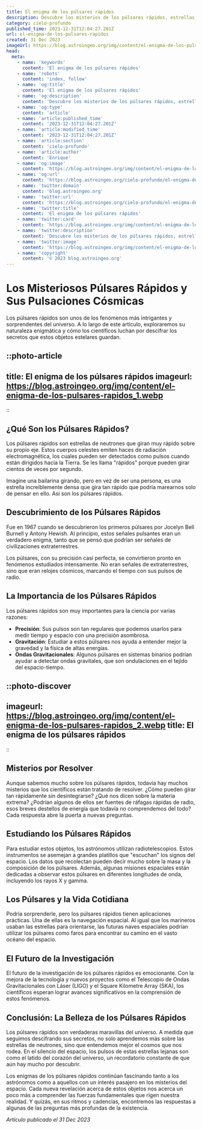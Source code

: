 ```yaml
---
title: El enigma de los púlsares rápidos
description: Descubre los misterios de los púlsares rápidos, estrellas de neutrones enigmáticas que desafían nuestro conocimiento astronómico con sus señales enigmáticas.
category: cielo-profundo
published_time: 2023-12-31T12:04:27.201Z
url: el-enigma-de-los-pulsares-rapidos
created: 31 Dec 2023
imageUrl: https://blog.astroingeo.org/img/content/el-enigma-de-los-pulsares-rapidos_1.webp
head:
  meta:
    - name: 'keywords'
      content: 'El enigma de los púlsares rápidos'
    - name: 'robots'
      content: 'index, follow'
    - name: 'og:title'
      content: 'El enigma de los púlsares rápidos'
    - name: 'og:description'
      content: 'Descubre los misterios de los púlsares rápidos, estrellas de neutrones enigmáticas que desafían nuestro conocimiento astronómico con sus señales enigmáticas.'
    - name: 'og:type'
      content: 'article'
    - name: 'article:published_time'
      content: '2023-12-31T12:04:27.201Z'
    - name: 'article:modified_time'
      content: '2023-12-31T12:04:27.201Z'
    - name: 'article:section'
      content: 'cielo-profundo'
    - name: 'article:author'
      content: 'Enrique'
    - name: 'og:image'
      content: 'https://blog.astroingeo.org/img/content/el-enigma-de-los-pulsares-rapidos_1.webp'
    - name: 'og:url'
      content: 'https://blog.astroingeo.org/cielo-profundo/el-enigma-de-los-pulsares-rapidos'
    - name: 'twitter:domain'
      content: 'blog.astroingeo.org'
    - name: 'twitter:url'
      content: 'https://blog.astroingeo.org/cielo-profundo/el-enigma-de-los-pulsares-rapidos'
    - name: 'twitter:title'
      content: 'El enigma de los púlsares rápidos'
    - name: 'twitter:card'
      content: 'https://blog.astroingeo.org/img/content/el-enigma-de-los-pulsares-rapidos_1.webp'
    - name: 'twitter:description'
      content: 'Descubre los misterios de los púlsares rápidos, estrellas de neutrones enigmáticas que desafían nuestro conocimiento astronómico con sus señales enigmáticas.'
    - name: 'twitter:image'
      content: 'https://blog.astroingeo.org/img/content/el-enigma-de-los-pulsares-rapidos_1.webp'
    - name: 'copyright'
      content: '© 2023 blog.astroingeo.org'
---
```

# Los Misteriosos Púlsares Rápidos y Sus Pulsaciones Cósmicas

Los púlsares rápidos son unos de los fenómenos más intrigantes y sorprendentes del universo. A lo largo de este artículo, exploraremos su naturaleza enigmática y cómo los científicos luchan por descifrar los secretos que estos objetos estelares guardan.

::photo-article
---
title: El enigma de los púlsares rápidos
imageurl: https://blog.astroingeo.org/img/content/el-enigma-de-los-pulsares-rapidos_1.webp
---
::

## ¿Qué Son los Púlsares Rápidos?

Los púlsares rápidos son estrellas de neutrones que giran muy rápido sobre su propio eje. Estos cuerpos celestes emiten haces de radiación electromagnética, los cuales pueden ser detectados como pulsos cuando están dirigidos hacia la Tierra. Se les llama "rápidos" porque pueden girar cientos de veces por segundo. 

Imagine una bailarina girando, pero en vez de ser una persona, es una estrella increíblemente densa que gira tan rápido que podría marearnos solo de pensar en ello. Así son los púlsares rápidos. 

## Descubrimiento de los Púlsares Rápidos

Fue en 1967 cuando se descubrieron los primeros púlsares por Jocelyn Bell Burnell y Antony Hewish. Al principio, estos señales pulsantes eran un verdadero enigma, tanto que se pensó que podrían ser señales de civilizaciones extraterrestres.

Los púlsares, con su precisión casi perfecta, se convirtieron pronto en fenómenos estudiados intensamente. No eran señales de extraterrestres, sino que eran relojes cósmicos, marcando el tiempo con sus pulsos de radio.

## La Importancia de los Púlsares Rápidos

Los púlsares rápidos son muy importantes para la ciencia por varias razones:

- **Precisión**: Sus pulsos son tan regulares que podemos usarlos para medir tiempo y espacio con una precisión asombrosa.
- **Gravitación**: Estudiar a estos púlsares nos ayuda a entender mejor la gravedad y la física de altas energías.
- **Ondas Gravitacionales**: Algunos púlsares en sistemas binarios podrían ayudar a detectar ondas gravitales, que son ondulaciones en el tejido del espacio-tiempo.


::photo-discover
---
imageurl: https://blog.astroingeo.org/img/content/el-enigma-de-los-pulsares-rapidos_2.webp
title: El enigma de los púlsares rápidos
---
::

## Misterios por Resolver

Aunque sabemos mucho sobre los púlsares rápidos, todavía hay muchos misterios que los científicos están tratando de resolver. ¿Cómo pueden girar tan rápidamente sin desintegrarse? ¿Qué nos dicen sobre la materia extrema? ¿Podrían algunos de ellos ser fuentes de ráfagas rápidas de radio, esos breves destellos de energía que todavía no comprendemos del todo? Cada respuesta abre la puerta a nuevas preguntas.

## Estudiando los Púlsares Rápidos

Para estudiar estos objetos, los astrónomos utilizan radiotelescopios. Estos instrumentos se asemejan a grandes platillos que "escuchan" los signos del espacio. Los datos que recolectan pueden decir mucho sobre la masa y la composición de los púlsares. Además, algunas misiones espaciales están dedicadas a observar estos púlsares en diferentes longitudes de onda, incluyendo los rayos X y gamma.

## Los Púlsares y la Vida Cotidiana

Podría sorprenderle, pero los púlsares rápidos tienen aplicaciones prácticas. Una de ellas es la navegación espacial. Al igual que los marineros usaban las estrellas para orientarse, las futuras naves espaciales podrían utilizar los púlsares como faros para encontrar su camino en el vasto océano del espacio.

## El Futuro de la Investigación

El futuro de la investigación de los púlsares rápidos es emocionante. Con la mejora de la tecnología y nuevos proyectos como el Telescopio de Ondas Gravitacionales con Láser (LIGO) y el Square Kilometre Array (SKA), los científicos esperan lograr avances significativos en la comprensión de estos fenómenos.

## Conclusión: La Belleza de los Púlsares Rápidos

Los púlsares rápidos son verdaderas maravillas del universo. A medida que seguimos descifrando sus secretos, no solo aprendemos más sobre las estrellas de neutrones, sino que entendemos mejor el cosmos que nos rodea. En el silencio del espacio, los pulsos de estas estrellas lejanas son como el latido del corazón del universo, un recordatorio constante de que aún hay mucho por descubrir.

Los enigmas de los púlsares rápidos continúan fascinando tanto a los astrónomos como a aquellos con un interés pasajero en los misterios del espacio. Cada nueva revelación acerca de estos objetos nos acerca un poco más a comprender las fuerzas fundamentales que rigen nuestra realidad. Y quizás, en sus ritmos y cadencias, encontremos las respuestas a algunas de las preguntas más profundas de la existencia.

_Artículo publicado el 31 Dec 2023_